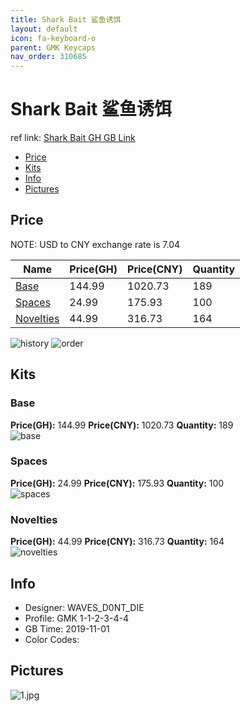 ```yaml
---
title: Shark Bait 鲨鱼诱饵
layout: default
icon: fa-keyboard-o
parent: GMK Keycaps
nav_order: 310685
---
```


# Shark Bait 鲨鱼诱饵

ref link: [Shark Bait GH GB Link](https://geekhack.org/index.php?topic=103214.0)  

* [Price](#price)  
* [Kits](#kits)  
* [Info](#info)  
* [Pictures](#pictures)  


## Price  
NOTE: USD to CNY exchange rate is 7.04

| Name          | Price(GH)    |  Price(CNY) | Quantity |
| ------------- | ------------ |  ---------- | -------- |
|[Base](#base)|144.99|1020.73|189|
|[Spaces](#spaces)|24.99|175.93|100|
|[Novelties](#novelties)|44.99|316.73|164|


<img src="{{ 'assets/images/gmk-keycaps/sharkbait/history.png' | relative_url }}" alt="history" class="image featured">
<img src="{{ 'assets/images/gmk-keycaps/sharkbait/order.png' | relative_url }}" alt="order" class="image featured">

## Kits  
### Base  
**Price(GH):** 144.99    **Price(CNY):** 1020.73    **Quantity:** 189  
<img src="{{ 'assets/images/gmk-keycaps/sharkbait/kits_pics/base.png' | relative_url }}" alt="base" class="image featured">

### Spaces  
**Price(GH):** 24.99    **Price(CNY):** 175.93    **Quantity:** 100  
<img src="{{ 'assets/images/gmk-keycaps/sharkbait/kits_pics/spaces.png' | relative_url }}" alt="spaces" class="image featured">

### Novelties  
**Price(GH):** 44.99    **Price(CNY):** 316.73    **Quantity:** 164  
<img src="{{ 'assets/images/gmk-keycaps/sharkbait/kits_pics/novelties.png' | relative_url }}" alt="novelties" class="image featured">


## Info  
* Designer: WAVES_D0NT_DIE  
* Profile: GMK 1-1-2-3-4-4  
* GB Time: 2019-11-01  
* Color Codes:  


## Pictures  
<img src="{{ 'assets/images/gmk-keycaps/sharkbait/rendering_pics/1.jpg' | relative_url }}" alt="1.jpg" class="image featured">
